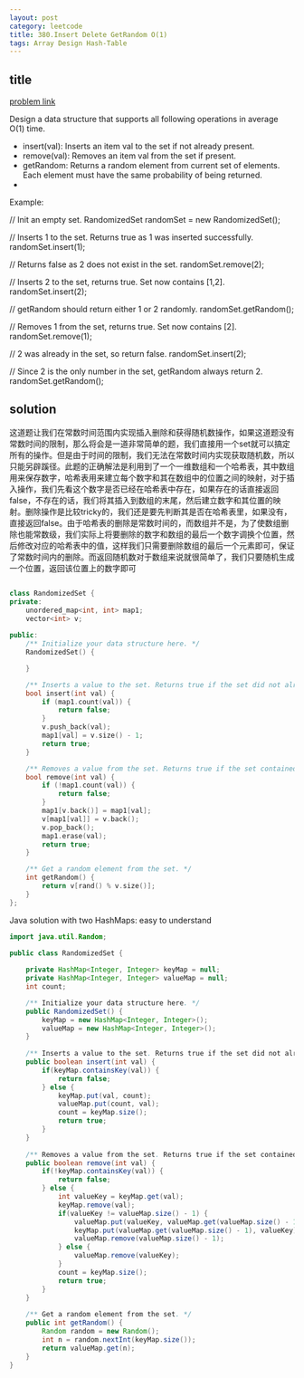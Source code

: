 ```yaml
---
layout: post
category: leetcode
title: 380.Insert Delete GetRandom O(1)
tags: Array Design Hash-Table
---
```


## title
[problem link](https://leetcode.com/problems/insert-delete-getrandom-o1/description/)

Design a data structure that supports all following operations in average O(1) time.

- insert(val): Inserts an item val to the set if not already present.
- remove(val): Removes an item val from the set if present.
- getRandom: Returns a random element from current set of elements. Each element must have the same probability of being returned.
- 
Example:

// Init an empty set.
RandomizedSet randomSet = new RandomizedSet();

// Inserts 1 to the set. Returns true as 1 was inserted successfully.
randomSet.insert(1);

// Returns false as 2 does not exist in the set.
randomSet.remove(2);

// Inserts 2 to the set, returns true. Set now contains [1,2].
randomSet.insert(2);

// getRandom should return either 1 or 2 randomly.
randomSet.getRandom();

// Removes 1 from the set, returns true. Set now contains [2].
randomSet.remove(1);

// 2 was already in the set, so return false.
randomSet.insert(2);

// Since 2 is the only number in the set, getRandom always return 2.
randomSet.getRandom();

## solution
这道题让我们在常数时间范围内实现插入删除和获得随机数操作，如果这道题没有常数时间的限制，那么将会是一道非常简单的题，我们直接用一个set就可以搞定所有的操作。但是由于时间的限制，我们无法在常数时间内实现获取随机数，所以只能另辟蹊径。此题的正确解法是利用到了一个一维数组和一个哈希表，其中数组用来保存数字，哈希表用来建立每个数字和其在数组中的位置之间的映射，对于插入操作，我们先看这个数字是否已经在哈希表中存在，如果存在的话直接返回false，不存在的话，我们将其插入到数组的末尾，然后建立数字和其位置的映射。删除操作是比较tricky的，我们还是要先判断其是否在哈希表里，如果没有，直接返回false。由于哈希表的删除是常数时间的，而数组并不是，为了使数组删除也能常数级，我们实际上将要删除的数字和数组的最后一个数字调换个位置，然后修改对应的哈希表中的值，这样我们只需要删除数组的最后一个元素即可，保证了常数时间内的删除。而返回随机数对于数组来说就很简单了，我们只要随机生成一个位置，返回该位置上的数字即可


```c++

class RandomizedSet {
private:
	unordered_map<int, int> map1;
	vector<int> v;
	
public:
	/** Initialize your data structure here. */
	RandomizedSet() {

	}

	/** Inserts a value to the set. Returns true if the set did not already contain the specified element. */
	bool insert(int val) {
		if (map1.count(val)) {
			return false;
		}
		v.push_back(val);
		map1[val] = v.size() - 1;
		return true;
	}

	/** Removes a value from the set. Returns true if the set contained the specified element. */
	bool remove(int val) {
		if (!map1.count(val)) {
			return false;
		}
		map1[v.back()] = map1[val];
		v[map1[val]] = v.back();
		v.pop_back();
		map1.erase(val);
		return true;
	}

	/** Get a random element from the set. */
	int getRandom() {
		return v[rand() % v.size()];
	}
};

```

Java solution with two HashMaps: easy to understand


```java
import java.util.Random;

public class RandomizedSet {
    
    private HashMap<Integer, Integer> keyMap = null;
    private HashMap<Integer, Integer> valueMap = null;
    int count;

    /** Initialize your data structure here. */
    public RandomizedSet() {
        keyMap = new HashMap<Integer, Integer>();
        valueMap = new HashMap<Integer, Integer>();
    }
    
    /** Inserts a value to the set. Returns true if the set did not already contain the specified element. */
    public boolean insert(int val) {
        if(keyMap.containsKey(val)) {
            return false;
        } else {
            keyMap.put(val, count);
            valueMap.put(count, val);
            count = keyMap.size();
            return true;
        }
    }
    
    /** Removes a value from the set. Returns true if the set contained the specified element. */
    public boolean remove(int val) {
        if(!keyMap.containsKey(val)) {
            return false;
        } else {
            int valueKey = keyMap.get(val);
            keyMap.remove(val);
            if(valueKey != valueMap.size() - 1) {
                valueMap.put(valueKey, valueMap.get(valueMap.size() - 1));
                keyMap.put(valueMap.get(valueMap.size() - 1), valueKey);
                valueMap.remove(valueMap.size() - 1);
            } else {
                valueMap.remove(valueKey);
            }
            count = keyMap.size();
            return true;
        }
    }
    
    /** Get a random element from the set. */
    public int getRandom() {
        Random random = new Random();
        int n = random.nextInt(keyMap.size());
        return valueMap.get(n);
    }
}
```